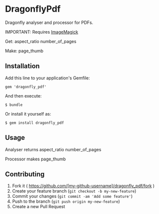 # DragonflyPdf

Dragonfly analyser and processor for PDFs.

IMPORTANT: Requires [ImageMagick](http://imagemagick.org)

Get:
    aspect_ratio
    number_of_pages

Make:
    page_thumb

## Installation

Add this line to your application's Gemfile:

    gem 'dragonfly_pdf'

And then execute:

    $ bundle

Or install it yourself as:

    $ gem install dragonfly_pdf

## Usage

Analyser returns
    aspect_ratio
    number_of_pages

Processor makes
    page_thumb

## Contributing

1. Fork it ( https://github.com/[my-github-username]/dragonfly_pdf/fork )
2. Create your feature branch (`git checkout -b my-new-feature`)
3. Commit your changes (`git commit -am 'Add some feature'`)
4. Push to the branch (`git push origin my-new-feature`)
5. Create a new Pull Request
